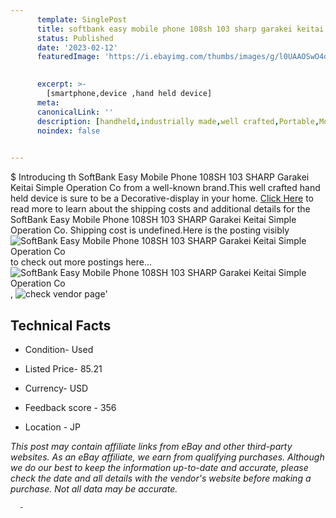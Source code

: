 ```yaml
---
      template: SinglePost
      title: softbank easy mobile phone 108sh 103 sharp garakei keitai simple operation co
      status: Published
      date: '2023-02-12'
      featuredImage: 'https://i.ebayimg.com/thumbs/images/g/l0UAAOSwO4dj6I8F/s-l225.jpg'
       

      excerpt: >-
        [smartphone,device ,hand held device]
      meta:
      canonicalLink: ''
      description: [handheld,industrially made,well crafted,Portable,Mobile,Compact,Convenient,Lightweight,Maneuverable,Man-portable,Miniature,Carriable,Hand-held,Light,Holdable,Transportable,Mobile device,Pocket-sized,On-the-go,Wireless,Cordless,Compact size,Convenient size, smartphone,device ,hand held device]
      noindex: false
      

---
```

$
      Introducing th SoftBank Easy Mobile Phone 108SH 103 SHARP Garakei Keitai Simple Operation Co from a well-known brand.This well crafted hand held device is sure to be a Decorative-display in your home. [Click Here](https://www.ebay.com/itm/304802342049?hash=item46f7a2a4a1%3Ag%3Al0UAAOSwO4dj6I8F&mkevt=1&mkcid=1&mkrid=711-53200-19255-0&campid=%253CePNCampaignId%253E&customid=%253CreferenceId%253E&toolid=10049) to read more to learn about the shipping costs and additional details for the SoftBank Easy Mobile Phone 108SH 103 SHARP Garakei Keitai Simple Operation Co. Shipping cost is undefined.Here is the posting visibly ![SoftBank Easy Mobile Phone 108SH 103 SHARP Garakei Keitai Simple Operation Co](https://i.ebayimg.com/thumbs/images/g/l0UAAOSwO4dj6I8F/s-l225.jpg) to check out more postings here... ![SoftBank Easy Mobile Phone 108SH 103 SHARP Garakei Keitai Simple Operation Co](https://i.ebayimg.com/images/g/l0UAAOSwO4dj6I8F/s-l1200.jpg), ![check vendor page](https://origin-galleryplus.ebayimg.com/ws/web/304802342049_2_0_1/225x225.jpg,https://origin-galleryplus.ebayimg.com/ws/web/304802342049_3_0_1/225x225.jpg,https://origin-galleryplus.ebayimg.com/ws/web/304802342049_4_0_1/225x225.jpg,https://origin-galleryplus.ebayimg.com/ws/web/304802342049_5_0_1/225x225.jpg,https://origin-galleryplus.ebayimg.com/ws/web/304802342049_6_0_1/225x225.jpg,https://origin-galleryplus.ebayimg.com/ws/web/304802342049_7_0_1/225x225.jpg,https://origin-galleryplus.ebayimg.com/ws/web/304802342049_8_0_1/225x225.jpg)'

      

 ## Technical Facts 



     
      

 - Condition- Used 


      

 - Listed Price- 85.21 


      

 - Currency- USD 


      

 - Feedback score - 356 


      

 - Location - JP 


      
      

 *_This post may contain affiliate links from eBay and other third-party websites. As an eBay affiliate, we earn from qualifying purchases. Although we do our best to keep the information up-to-date and accurate, please check the date and all details with the vendor's website before making a purchase. Not all data may be accurate._*




      -
